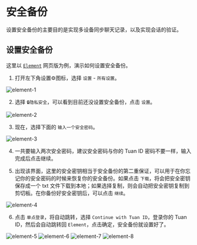 # 安全备份

设置安全备份的主要目的是实现多设备同步聊天记录，以及实现会话的验证。

## 设置安全备份

这里以 [`Element`](https://web.tuan.party) 网页版为例，演示如何设置安全备份。

1. 打开左下角设置⚙️图标，选择 `设置` - `所有设置`。

![element-1](/assets/element-1.webp)

2. 选择 `🔒隐私安全`，可以看到目前还没设置安全备份，点击 `设置`。

![element-2](/assets/element-2.webp)

3. 现在，选择下面的 `输入一个安全密码`。

![element-3](/assets/element-3.webp)

4. 一共要输入两次安全密码，建议安全密码与你的 Tuan ID 密码不要一样，输入完成后点击继续。

5. 出现该界面，这里的安全密钥相当于安全备份的第二重保证，可以用于在你忘记你的安全密码的时候来恢复你的安全备份。如果点击 `下载`，将会把安全密钥保存成一个 txt 文件下载到本地；如果选择复制，则会自动把安全密钥复制到剪切板。在你备份好安全密钥后，可以点击 `继续`。

![element-4](/assets/element-4.webp)

6. 点击 `单点登录`，将自动跳转，选择 `Continue with Tuan ID`，登录你的 Tuan ID，然后会自动跳转回 `Element`，点击确定，安全备份就设置好了。

![element-5](/assets/element-5.webp)
![element-6](/assets/element-6.webp)
![element-7](/assets/element-7.webp)
![element-8](/assets/element-8.webp)

